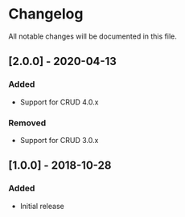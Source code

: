 # Changelog

All notable changes will be documented in this file.

## [2.0.0] - 2020-04-13

### Added
- Support for CRUD 4.0.x

### Removed
- Support for CRUD 3.0.x

## [1.0.0] - 2018-10-28

### Added
- Initial release
